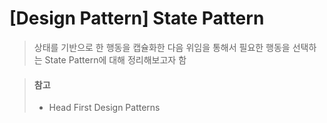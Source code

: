 # [Design Pattern] State Pattern
> 상태를 기반으로 한 행동을 캡슐화한 다음 위임을 통해서 필요한 행동을 선택하는 State Pattern에 대해 정리해보고자 함

















> #### 참고
> * Head First Design Patterns
